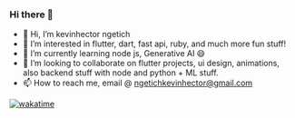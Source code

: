 ### Hi there 👋
- 👋 Hi, I’m kevinhector ngetich
- 👀 I’m interested in flutter, dart, fast api, ruby, and much more fun stuff! 
- 🌱 I’m currently learning node js, Generative AI 😄
- 💞️ I’m looking to collaborate on flutter projects, ui design, animations, also backend stuff with node and python + ML stuff.
- 📫 How to reach me, email @ ngetichkevinhector@gmail.com

[![wakatime](https://wakatime.com/badge/user/b38a6b86-3bb2-4449-825c-d2db67afb371.svg)](https://wakatime.com/@b38a6b86-3bb2-4449-825c-d2db67afb371) 

<!--
**kevinhectorngetich/kevinhectorngetich** is a ✨ _special_ ✨ repository because its `README.md` (this file) appears on your GitHub profile.



- 🔭 I’m currently working on ...
- 🌱 I’m currently learning ...
- 👯 I’m looking to collaborate on ...
- 🤔 I’m looking for help with ...
- 💬 Ask me about ...
- 📫 How to reach me: ...
- 😄 Pronouns: ...
- ⚡ Fun fact: ...
-->
